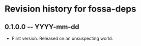 # Revision history for fossa-deps

## 0.1.0.0 -- YYYY-mm-dd

* First version. Released on an unsuspecting world.
